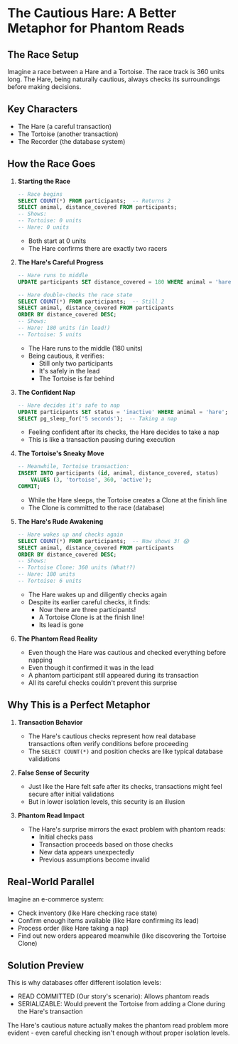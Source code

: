 # The Cautious Hare: A Better Metaphor for Phantom Reads

## The Race Setup

Imagine a race between a Hare and a Tortoise. The race track is 360 units long. The Hare, being naturally cautious, always checks its surroundings before making decisions.

## Key Characters
- The Hare (a careful transaction)
- The Tortoise (another transaction)
- The Recorder (the database system)

## How the Race Goes

1. **Starting the Race**
   ```sql
   -- Race begins
   SELECT COUNT(*) FROM participants;  -- Returns 2
   SELECT animal, distance_covered FROM participants;
   -- Shows:
   -- Tortoise: 0 units
   -- Hare: 0 units
   ```
   - Both start at 0 units
   - The Hare confirms there are exactly two racers

2. **The Hare's Careful Progress**
   ```sql
   -- Hare runs to middle
   UPDATE participants SET distance_covered = 180 WHERE animal = 'hare';
   
   -- Hare double-checks the race state
   SELECT COUNT(*) FROM participants;  -- Still 2
   SELECT animal, distance_covered FROM participants 
   ORDER BY distance_covered DESC;
   -- Shows:
   -- Hare: 180 units (in lead!)
   -- Tortoise: 5 units
   ```
   - The Hare runs to the middle (180 units)
   - Being cautious, it verifies:
     - Still only two participants
     - It's safely in the lead
     - The Tortoise is far behind

3. **The Confident Nap**
   ```sql
   -- Hare decides it's safe to nap
   UPDATE participants SET status = 'inactive' WHERE animal = 'hare';
   SELECT pg_sleep_for('5 seconds');  -- Taking a nap
   ```
   - Feeling confident after its checks, the Hare decides to take a nap
   - This is like a transaction pausing during execution

4. **The Tortoise's Sneaky Move**
   ```sql
   -- Meanwhile, Tortoise transaction:
   INSERT INTO participants (id, animal, distance_covered, status)
       VALUES (3, 'tortoise', 360, 'active');
   COMMIT;
   ```
   - While the Hare sleeps, the Tortoise creates a Clone at the finish line
   - The Clone is committed to the race (database)

5. **The Hare's Rude Awakening**
   ```sql
   -- Hare wakes up and checks again
   SELECT COUNT(*) FROM participants;  -- Now shows 3! 😱
   SELECT animal, distance_covered FROM participants
   ORDER BY distance_covered DESC;
   -- Shows:
   -- Tortoise Clone: 360 units (What!?)
   -- Hare: 180 units
   -- Tortoise: 6 units
   ```
   - The Hare wakes up and diligently checks again
   - Despite its earlier careful checks, it finds:
     - Now there are three participants!
     - A Tortoise Clone is at the finish line!
     - Its lead is gone

6. **The Phantom Read Reality**
   - Even though the Hare was cautious and checked everything before napping
   - Even though it confirmed it was in the lead
   - A phantom participant still appeared during its transaction
   - All its careful checks couldn't prevent this surprise

## Why This is a Perfect Metaphor

1. **Transaction Behavior**
   - The Hare's cautious checks represent how real database transactions often verify conditions before proceeding
   - The `SELECT COUNT(*)` and position checks are like typical database validations

2. **False Sense of Security**
   - Just like the Hare felt safe after its checks, transactions might feel secure after initial validations
   - But in lower isolation levels, this security is an illusion

3. **Phantom Read Impact**
   - The Hare's surprise mirrors the exact problem with phantom reads:
     - Initial checks pass
     - Transaction proceeds based on those checks
     - New data appears unexpectedly
     - Previous assumptions become invalid

## Real-World Parallel
Imagine an e-commerce system:
- Check inventory (like Hare checking race state)
- Confirm enough items available (like Hare confirming its lead)
- Process order (like Hare taking a nap)
- Find out new orders appeared meanwhile (like discovering the Tortoise Clone)

## Solution Preview
This is why databases offer different isolation levels:
- READ COMMITTED (Our story's scenario): Allows phantom reads
- SERIALIZABLE: Would prevent the Tortoise from adding a Clone during the Hare's transaction

The Hare's cautious nature actually makes the phantom read problem more evident - even careful checking isn't enough without proper isolation levels.
